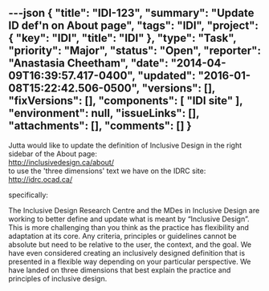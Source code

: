 ---json
{
  "title": "IDI-123",
  "summary": "Update ID def'n on About page",
  "tags": "IDI",
  "project": {
    "key": "IDI",
    "title": "IDI"
  },
  "type": "Task",
  "priority": "Major",
  "status": "Open",
  "reporter": "Anastasia Cheetham",
  "date": "2014-04-09T16:39:57.417-0400",
  "updated": "2016-01-08T15:22:42.506-0500",
  "versions": [],
  "fixVersions": [],
  "components": [
    "IDI site"
  ],
  "environment": null,
  "issueLinks": [],
  "attachments": [],
  "comments": []
}
---
Jutta would like to update the definition of Inclusive Design in the right sidebar of the About page:\
<http://inclusivedesign.ca/about/>\
to use the 'three dimensions' text we have on the IDRC site:\
<http://idrc.ocad.ca/>

specifically:

The Inclusive Design Research Centre and the MDes in Inclusive Design are working to better define and update what is meant by “Inclusive Design”. This is more challenging than you think as the practice has flexibility and adaptation at its core. Any criteria, principles or guidelines cannot be absolute but need to be relative to the user, the context, and the goal. We have even considered creating an inclusively designed definition that is presented in a flexible way depending on your particular perspective.  We have landed on three dimensions that best explain the practice and principles of inclusive design.

        